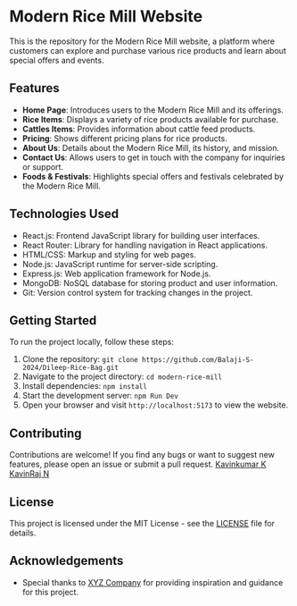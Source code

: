 # Modern Rice Mill Website

This is the repository for the Modern Rice Mill website, a platform where customers can explore and purchase various rice products and learn about special offers and events.

## Features

- **Home Page**: Introduces users to the Modern Rice Mill and its offerings.
- **Rice Items**: Displays a variety of rice products available for purchase.
- **Cattles Items**: Provides information about cattle feed products.
- **Pricing**: Shows different pricing plans for rice products.
- **About Us**: Details about the Modern Rice Mill, its history, and mission.
- **Contact Us**: Allows users to get in touch with the company for inquiries or support.
- **Foods & Festivals**: Highlights special offers and festivals celebrated by the Modern Rice Mill.

## Technologies Used

- React.js: Frontend JavaScript library for building user interfaces.
- React Router: Library for handling navigation in React applications.
- HTML/CSS: Markup and styling for web pages.
- Node.js: JavaScript runtime for server-side scripting.
- Express.js: Web application framework for Node.js.
- MongoDB: NoSQL database for storing product and user information.
- Git: Version control system for tracking changes in the project.

## Getting Started

To run the project locally, follow these steps:

1. Clone the repository: `git clone https://github.com/Balaji-S-2024/Dileep-Rice-Bag.git`
2. Navigate to the project directory: `cd modern-rice-mill`
3. Install dependencies: `npm install`
4. Start the development server: `npm Run Dev`
5. Open your browser and visit `http://localhost:5173` to view the website.

## Contributing

Contributions are welcome! If you find any bugs or want to suggest new features, please open an issue or submit a pull request.
[Kavinkumar K](https://github.com/Kavin1421/)
[KavinRaj N](https://github.com/KAVINRAJ1103)
## License

This project is licensed under the MIT License - see the [LICENSE](LICENSE) file for details.

## Acknowledgements

- Special thanks to [XYZ Company](https://godevs.me/GodevsPortfolio/) for providing inspiration and guidance for this project.

